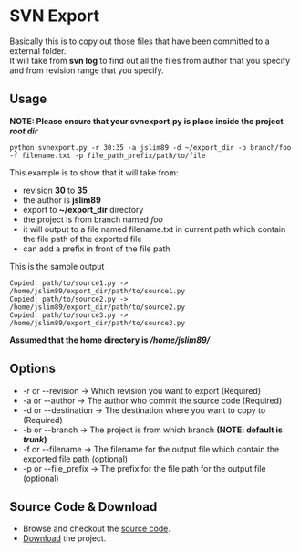 # SVN Export
Basically this is to copy out those files that have been committed to a external folder.  
It will take from **svn log** to find out all the files from author that you specify and from revision range that you specify.

## Usage
**NOTE: Please ensure that your svnexport.py is place inside the project _root dir_**
```shell
python svnexport.py -r 30:35 -a jslim89 -d ~/export_dir -b branch/foo -f filename.txt -p file_path_prefix/path/to/file
```
This example is to show that it will take from:
* revision **30** to **35**
* the author is **jslim89**
* export to **~/export_dir** directory
* the project is from branch named *foo*
* it will output to a file named filename.txt in current path which contain the file path of the exported file
* can add a prefix in front of the file path

This is the sample output
```
Copied: path/to/source1.py -> /home/jslim89/export_dir/path/to/source1.py
Copied: path/to/source2.py -> /home/jslim89/export_dir/path/to/source2.py
Copied: path/to/source3.py -> /home/jslim89/export_dir/path/to/source3.py
```
**Assumed that the home directory is _/home/jslim89/_**

## Options
* -r or --revision    -> Which revision you want to export (Required)
* -a or --author      -> The author who commit the source code (Required)
* -d or --destination -> The destination where you want to copy to (Required)
* -b or --branch      -> The project is from which branch **(NOTE: default is _trunk_)**
* -f or --filename    -> The filename for the output file which contain the exported file path (optional)
* -p or --file_prefix -> The prefix for the file path for the output file (optional)

## Source Code & Download
* Browse and checkout the [source code](https://github.com/jslim89/svn-export).
* [Download](https://github.com/jslim89/svn-export/archives/master) the project.
